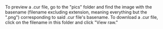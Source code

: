 To preview a .cur file, go to the "pics" folder and find the image with the basename (filename excluding extension, meaning everything but the ".png") corresponding to said .cur file's basename. To download a .cur file, click on the filename in this folder and click "View raw."
